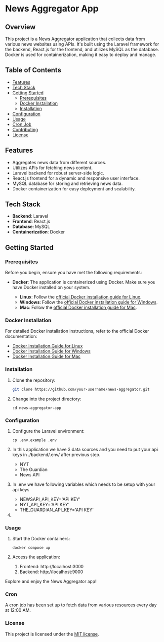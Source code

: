 # News Aggregator App

## Overview

This project is a News Aggregator application that collects data from various news websites using APIs. It's built using the Laravel framework for the backend, React.js for the frontend, and utilizes MySQL as the database. Docker is used for containerization, making it easy to deploy and manage.

## Table of Contents

- [Features](#features)
- [Tech Stack](#tech-stack)
- [Getting Started](#getting-started)
  - [Prerequisites](#prerequisites)
  - [Docker Installation](#docker-installation)
  - [Installation](#installation)
- [Configuration](#configuration)
- [Usage](#usage)
- [Cron Job](#cron-job)
- [Contributing](#contributing)
- [License](#license)

## Features

- Aggregates news data from different sources.
- Utilizes APIs for fetching news content.
- Laravel backend for robust server-side logic.
- React.js frontend for a dynamic and responsive user interface.
- MySQL database for storing and retrieving news data.
- Docker containerization for easy deployment and scalability.

## Tech Stack

- **Backend**: Laravel
- **Frontend**: React.js
- **Database**: MySQL
- **Containerization**: Docker

## Getting Started

### Prerequisites

Before you begin, ensure you have met the following requirements:

- **Docker**: The application is containerized using Docker. Make sure you have Docker installed on your system.

  - **Linux**: Follow the [official Docker installation guide for Linux](https://docs.docker.com/engine/install/).
  - **Windows**: Follow the [official Docker installation guide for Windows](https://docs.docker.com/desktop/install/windows-install/).
  - **Mac**: Follow the [official Docker installation guide for Mac](https://docs.docker.com/desktop/install/mac-install/).

### Docker Installation

For detailed Docker installation instructions, refer to the official Docker documentation:

- [Docker Installation Guide for Linux](https://docs.docker.com/engine/install/)
- [Docker Installation Guide for Windows](https://docs.docker.com/desktop/install/windows-install/)
- [Docker Installation Guide for Mac](https://docs.docker.com/desktop/install/mac-install/)

### Installation

1. Clone the repository:

   ```bash
   git clone https://github.com/your-username/news-aggregator.git

2. Change into the project directory:

    ```cd news-aggregator-app```

### Configuration

1. Configure the Laravel environment:
    
    ```cp .env.example .env```
2. In this application we have 3 data sources and you need to put your api keys in ./backend/.env/ after previous step.
    - NYT
    - The Guardian
    - News API
3. In .env we have following variables which needs to be setup with your api keys
   - NEWSAPI_API_KEY='API KEY'
   - NYT_API_KEY='API KEY'
   - THE_GUARDIAN_API_KEY='API KEY'

4. 


   

### Usage

1. Start the Docker containers:

   ```docker compose up```
2. Access the application:
   1. Frontend: http://localhost:3000
   2. Backend: http://localhost:9000
 

Explore and enjoy the News Aggregator app!

### Cron
A cron job has been set up to fetch data from various resources every day at 12:00 AM.

### License
This project is licensed under the [MIT license](https://opensource.org/licenses/MIT).

